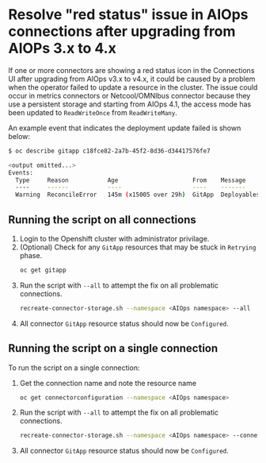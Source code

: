 <!-- © Copyright IBM Corp. 2020, 2023-->
# Resolve "red status" issue in AIOps connections after upgrading from AIOPs 3.x to 4.x

If one or more connectors are showing a red status icon in the Connections UI after upgrading from AIOps v3.x to v4.x, it could be caused by a problem when the operator failed to update a resource in the cluster. The issue could occur in metrics connectors or Netcool/OMNIbus connector because they use a persistent storage and starting from AIOps 4.1, the access mode has been updated to `ReadWriteOnce` from `ReadWriteMany`.

An example event that indicates the deployment update failed is shown below:

```sh
$ oc describe gitapp c18fce82-2a7b-45f2-8d36-d34417576fe7 

<output omitted...>
Events:
  Type     Reason           Age                     From    Message
  ----     ------           ----                    ----    -------
  Warning  ReconcileError   145m (x15005 over 29h)  GitApp  Deployables: failed to apply connector deployment yaml to cluster: StatefulSet.apps "ibm-dyna-conn-9c02b6f2-6e37-4646-bee3-bafef95d9c2d" is invalid: spec: Forbidden: updates to statefulset spec for fields other than 'replicas', 'template', 'updateStrategy', 'persistentVolumeClaimRetentionPolicy' and 'minReadySeconds' are forbidden
```

## Running the script on all connections

1. Login to the Openshift cluster with administrator privilage.
2. (Optional) Check for any `GitApp` resources that may be stuck in `Retrying` phase.
    ```sh
    oc get gitapp
    ```
3. Run the script with `--all` to attempt the fix on all problematic connections.
   ```sh
   recreate-connector-storage.sh --namespace <AIOps namespace> --all
   ```
4. All connector `GitApp` resource status should now be `Configured`.

## Running the script on a single connection

To run the script on a single connection:

1. Get the connection name and note the resource name
   ```sh
   oc get connectorconfiguration --namespace <AIOps namespace>
   ```
2. Run the script with `--all` to attempt the fix on all problematic connections.
   ```sh
   recreate-connector-storage.sh --namespace <AIOps namespace> --connection <connectionconfiguration name>
   ```
3. All connector `GitApp` resource status should now be `Configured`.

